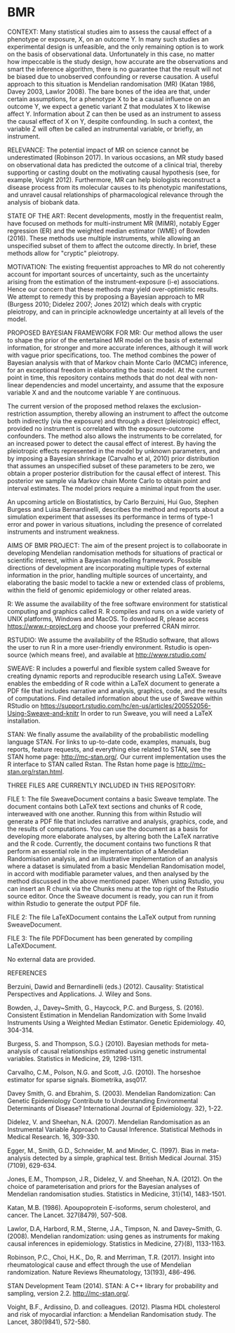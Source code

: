 # BMR
CONTEXT: Many statistical studies aim to assess the causal effect of a phenotype or exposure, X, on an outcome Y. In many such studies
an experimental design is unfeasible, and the only remaining option is to work on the basis of observational data. Unfortunately in
this case, no matter how impeccable is the study design, how accurate are the observations and smart the inference algorithm, there
is no guarantee that the result will not be biased due to unobserved confounding or reverse causation. A useful approach to this 
situation is Mendelian randomisation (MR) (Katan 1986, Davey 2003, Lawlor 2008). The bare bones of the idea are that, under
certain assumptions, for a  phenotype X to be a causal influence on an outcome Y, we expect a genetic variant Z that modulates 
X to likewise affect Y.  Information about Z can then be used as an instrument to assess the causal effect of X on Y, despite confounding.
In such a context, the variable Z will often be called an instrumental variable, or briefly, an instrument.

RELEVANCE: The potential impact of MR on science cannot be underestimated (Robinson 2017). In various occasions, an MR study based on
observational data has predicted the outcome  of a clinical trial, thereby supporting or casting doubt on  the motivating causal
hypothesis (see, for example, Voight 2012). Furthermore, MR can help biologists reconstruct a disease process from its molecular 
causes to its phenotypic manifestations, and unravel causal relationships of pharmacological relevance through the analysis of 
biobank data.

STATE OF THE ART: Recent developments, mostly in the frequentist realm, have focused on methods for multi-instrument MR (MIMR),
notably Egger regression (ER) and the weighted median estimator (WME) of Bowden (2016). These methods use multiple instruments,
while allowing an unspecified subset of them to affect the outcome directly. In brief, these methods allow for "cryptic" pleiotropy.

MOTIVATION: The existing frequentist approaches to MR do not coherently account for important sources of uncertainty, such as the
uncertainty arising from the estimation of the instrument-exposure (i-e) associations. Hence our concern that these methods may 
yield over-optimistic results. We attempt to remedy this by proposing a Bayesian approach to MR (Burgess 2010; Didelez 2007;
Jones 2012) which deals with cryptic pleiotropy, and can in principle acknowledge uncertainty at all levels of the model. 

PROPOSED BAYESIAN FRAMEWORK FOR MR: Our method allows the user to shape the prior of the entertained MR model on the basis of 
external information, for stronger and more  accurate inferences, although it will work with vague prior specifications, too. 
The method combines the power of Bayesian analysis with  that of Markov chain Monte Carlo (MCMC) inference, for an exceptional 
freedom in elaborating the  basic model. At the current point in time, this repository contains methods that do not deal with 
non-linear dependencies and  model uncertainty, and assume that the exposure variable X and and the noutcome variable Y are 
continuous.

The current version of the proposed method relaxes the  exclusion-restriction assumption, thereby allowing an instrument to affect 
the outcome both indirectly (via the exposure) and through a direct (pleiotropic) effect, provided no instrument is correlated with
the exposure-outcome confounders. The method also allows the instruments to be correlated, for an increased  power to  detect the
causal effect of interest. By having the pleiotropic effects represented in the model by unknown parameters, and by imposing a 
Bayesian shrinkage (Carvalho et al, 2010) prior distribution that assumes an  unspecified subset of these parameters to be zero, we 
obtain a proper posterior distribution  for the causal effect of interest.  This posterior we sample via  Markov chain Monte Carlo 
to obtain point and interval  estimates. The model priors require a  minimal input from  the user. 

An upcoming article on Biostatistics, by Carlo Berzuini, Hui Guo, Stephen Burgess and Luisa Bernardinelli, describes the method 
and reports about a simulation experiment that assesses its performance in terms of type-1 error and power in various
situations, including the presence of correlated instruments and instrument weakness. 

AIMS OF BMR PROJECT: The aim of the present project is to collaboorate in developing  Mendelian randomisation methods for 
situations of practical or scientific interest, within a Bayesian modelling framework. Possible directions of development 
are incorporating multiple  types of external information in the prior, handling multiple sources of uncertainty, and 
elaborating the basic model to tackle a new or extended class of problems, within the field of genomic epidemiology or other 
related areas.

R: We assume the availability of the free software environment for statistical computing and graphics called R. R compiles and
runs on a wide variety of UNIX platforms, Windows and MacOS. To download R, please access https://www.r-project.org and choose 
your  preferred CRAN mirror.

RSTUDIO: We assume the availability of the RStudio software, that allows the user to run R in a more user-friendly environment.
Rstudio is open-source (which means free), and available at http://www.rstudio.com/

SWEAVE: R includes a powerful and flexible system called Sweave for creating dynamic reports and reproducible research using LaTeX.
Sweave enables the embedding of R code within a LaTeX document to generate a PDF file that includes narrative and analysis, 
graphics, code, and the results of computations. Find detailed information about the use of Sweave within RStudio on
https://support.rstudio.com/hc/en-us/articles/200552056-Using-Sweave-and-knitr In order to run Sweave, you will need a LaTeX
installation.

STAN: We finally assume the availability of the  probabilistic modelling language STAN. For links to up-to-date code, examples, manuals, 
bug reports, feature requests, and  everything else related to  STAN, see the STAN home page: http://mc-stan.org/. Our current
implementation uses the R interface  to STAN called Rstan. The Rstan home page is http://mc-stan.org/rstan.html.


THREE FILES ARE CURRENTLY INCLUDED IN THIS REPOSITORY:

FILE 1: The file SweaveDocument contains a basic Sweave template. The document contains both LaTeX text sections and chunks of R 
code, interweaved  with one another. Running this from within Rstudio will generate a PDF file that includes narrative and 
analysis, graphics, code,  and the results of computations. You can use the document as a basis for developing more elaborate analyses,
by altering both the  LaTeX narrative and the  R code. Currently, the document contains two functions R that perform an essential role
in the implementation  of a Mendelian Randomisation analysis, and an illustrative implementation of an analysis where a dataset is
simulated from a basic Mendelian Randomisation model, in accord with modifiable parameter values, and then analysed by the method
discussed in the above mentioned paper. When using Rstudio, you can insert an R chunk via the Chunks menu at the top right of the 
Rstudio source editor. Once the Sweave document is ready, you can run it from within Rstudio to generate the output PDF file.

FILE 2: The file LaTeXDocument contains the LaTeX output from running SweaveDocument.

FILE 3: The file PDFDocument has been generated by compiling LaTeXDocument.

No external data are provided.

REFERENCES

Berzuini, Dawid and Bernardinelli (eds.) (2012). Causality: Statistical Perspectives and Applications. J. Wiley and Sons.

Bowden, J., Davey~Smith, G., Haycock, P.C. and Burgess, S. (2016). Consistent Estimation in Mendelian Randomization with Some 
Invalid Instruments Using a Weighted Median Estimator. Genetic Epidemiology. 40, 304-314.

Burgess, S. and Thompson, S.G.} (2010). Bayesian methods for meta-analysis of causal relationships estimated
using genetic instrumental variables. Statistics in Medicine, 29, 1298-1311.

Carvalho, C.M., Polson, N.G. and Scott, J.G. (2010). The horseshoe estimator for sparse signals. Biometrika, asq017.

Davey Smith, G. and Ebrahim, S. (2003). Mendelian Randomization: Can Genetic Epidemiology Contribute to Understanding
Environmental Determinants of Disease? International Journal of Epidemiology. 32}, 1-22.

Didelez, V. and Sheehan, N.A. (2007). Mendelian Randomisation as an Instrumental Variable Approach to
Causal Inference. Statistical Methods in Medical Research. 16, 309-330.

Egger, M., Smith, G.D., Schneider, M. and Minder, C. (1997). Bias in meta-analysis detected by a simple, graphical 
test. British Medical Journal. 315}(7109), 629-634.

Jones, E.M., Thompson, J.R., Didelez, V. and Sheehan, N.A. (2012). On the choice of parameterisation and priors for 
the Bayesian analyses of Mendelian randomisation studies. Statistics in Medicine, 31}(14), 1483-1501.

Katan, M.B. (1986). Apoupoprotein E-isoforms, serum cholesterol, and cancer. The Lancet. 327(8479), 507-508.

Lawlor, D.A, Harbord, R.M., Sterne, J.A., Timpson, N. and Davey~Smith, G. (2008). Mendelian randomization: using 
genes as instruments for making causal inferences in epidemiology. Statistics in Medicine, 27}(8), 1133-1163.

Robinson, P.C., Choi, H.K., Do, R. and Merriman, T.R. (2017). Insight into rheumatological cause and effect 
through the use of Mendelian randomization. Nature Reviews Rheumatology, 13(193), 486-496.

STAN Development Team (2014). STAN: A C++ library for probability and sampling, version 2.2. http://mc-stan.org/.

Voight, B.F., Ardissino, D. and colleagues. (2012). Plasma HDL cholesterol and risk of myocardial infarction: 
a Mendelian Randomisation study. The Lancet, 380(9841), 572-580.






